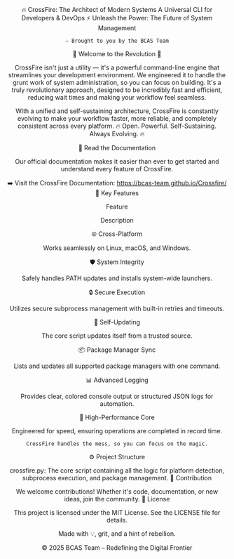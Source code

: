 <div align="center">
🔥 CrossFire: The Architect of Modern Systems
A Universal CLI for Developers & DevOps
⚡ Unleash the Power: The Future of System Management

    — Brought to you by the BCAS Team

🌟 Welcome to the Revolution 🌟

CrossFire isn't just a utility — it's a powerful command-line engine that streamlines your development environment. We engineered it to handle the grunt work of system administration, so you can focus on building. It's a truly revolutionary approach, designed to be incredibly fast and efficient, reducing wait times and making your workflow feel seamless.

With a unified and self-sustaining architecture, CrossFire is constantly evolving to make your workflow faster, more reliable, and completely consistent across every platform.
🔥 Open. Powerful. Self-Sustaining. Always Evolving. 🔥

📖 Read the Documentation

Our official documentation makes it easier than ever to get started and understand every feature of CrossFire.

➡️ Visit the CrossFire Documentation: https://bcas-team.github.io/Crossfire/
🚀 Key Features

Feature
	

Description

🌐 Cross-Platform
	

Works seamlessly on Linux, macOS, and Windows.

🛡️ System Integrity
	

Safely handles PATH updates and installs system-wide launchers.

🔒 Secure Execution
	

Utilizes secure subprocess management with built-in retries and timeouts.

🔄 Self-Updating
	

The core script updates itself from a trusted source.

📦 Package Manager Sync
	

Lists and updates all supported package managers with one command.

📊 Advanced Logging
	

Provides clear, colored console output or structured JSON logs for automation.

🚀 High-Performance Core
	

Engineered for speed, ensuring operations are completed in record time.

    CrossFire handles the mess, so you can focus on the magic.

⚙️ Project Structure

crossfire.py: The core script containing all the logic for platform detection, subprocess execution, and package management.
🤝 Contribution

We welcome contributions! Whether it's code, documentation, or new ideas, join the community.
📄 License

This project is licensed under the MIT License. See the LICENSE file for details.

<div align="center">

Made with 💡, grit, and a hint of rebellion.

© 2025 BCAS Team – Redefining the Digital Frontier

</div>

</div>
